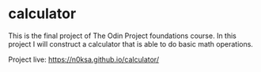 # calculator

This is the final project of The Odin Project foundations course. 
In this project I will construct a calculator that is able to do basic math operations.

Project 
live: https://n0ksa.github.io/calculator/

